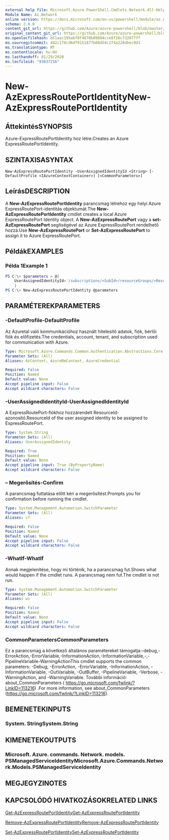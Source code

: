 ```yaml
---
external help file: Microsoft.Azure.PowerShell.Cmdlets.Network.dll-Help.xml
Module Name: Az.Network
online version: https://docs.microsoft.com/en-us/powershell/module/az.network/new-azexpressrouteportidentity
schema: 2.0.0
content_git_url: https://github.com/Azure/azure-powershell/blob/master/src/Network/Network/help/New-AzExpressRoutePortIdentity.md
original_content_git_url: https://github.com/Azure/azure-powershell/blob/master/src/Network/Network/help/New-AzExpressRoutePortIdentity.md
ms.openlocfilehash: b51aac195a6f0f4870b89894cce8f26c732077ff
ms.sourcegitcommit: 4d2c178cd6df9151877b08d54c1f4a228dbec9d1
ms.translationtype: MT
ms.contentlocale: hu-HU
ms.lasthandoff: 01/29/2020
ms.locfileid: "93837216"
---
```

# <span data-ttu-id="133b5-101">New-AzExpressRoutePortIdentity</span><span class="sxs-lookup"><span data-stu-id="133b5-101">New-AzExpressRoutePortIdentity</span></span>

## <span data-ttu-id="133b5-102">Áttekintés</span><span class="sxs-lookup"><span data-stu-id="133b5-102">SYNOPSIS</span></span>
<span data-ttu-id="133b5-103">Azure-ExpressRoutePortIdentity hoz létre.</span><span class="sxs-lookup"><span data-stu-id="133b5-103">Creates an Azure ExpressRoutePortIdentity.</span></span>

## <span data-ttu-id="133b5-104">SZINTAXISA</span><span class="sxs-lookup"><span data-stu-id="133b5-104">SYNTAX</span></span>

```
New-AzExpressRoutePortIdentity -UserAssignedIdentityId <String> [-DefaultProfile <IAzureContextContainer>] [<CommonParameters>]
```

## <span data-ttu-id="133b5-105">Leírás</span><span class="sxs-lookup"><span data-stu-id="133b5-105">DESCRIPTION</span></span>
<span data-ttu-id="133b5-106">A **New-AzExpressRoutePortIdentity** parancsmag létrehoz egy helyi Azure ExpressRoutePort-identitás objektumát.</span><span class="sxs-lookup"><span data-stu-id="133b5-106">The **New-AzExpressRoutePortIdentity** cmdlet creates a local Azure ExpressRoutePort Identity object.</span></span> <span data-ttu-id="133b5-107">A **New-AzExpressRoutePort** vagy a **set-AzExpressRoutePort** segítségével az Azure ExpressRoutePort rendelhető hozzá.</span><span class="sxs-lookup"><span data-stu-id="133b5-107">Use **New-AzExpressRoutePort** or **Set-AzExpressRoutePort** to assign it to Azure ExpressRoutePort.</span></span>

## <span data-ttu-id="133b5-108">Példák</span><span class="sxs-lookup"><span data-stu-id="133b5-108">EXAMPLES</span></span>

### <span data-ttu-id="133b5-109">Példa 1</span><span class="sxs-lookup"><span data-stu-id="133b5-109">Example 1</span></span>
```powershell
PS C:\> $parameters = @{
    UserAssignedIdentityId='/subscriptions/<SubId>/resourceGroups/<ResourceGroupName>/providers/Microsoft.ManagedIdentity/userAssignedIdentities/<IdentityName>'
    }
PS C:\> New-AzExpressRoutePortIdentity @parameters
```

## <span data-ttu-id="133b5-110">PARAMÉTEREK</span><span class="sxs-lookup"><span data-stu-id="133b5-110">PARAMETERS</span></span>

### <span data-ttu-id="133b5-111">-DefaultProfile</span><span class="sxs-lookup"><span data-stu-id="133b5-111">-DefaultProfile</span></span>
<span data-ttu-id="133b5-112">Az Azuretal való kommunikációhoz használt hitelesítő adatok, fiók, bérlői fiók és előfizetés.</span><span class="sxs-lookup"><span data-stu-id="133b5-112">The credentials, account, tenant, and subscription used for communication with Azure.</span></span>

```yaml
Type: Microsoft.Azure.Commands.Common.Authentication.Abstractions.Core.IAzureContextContainer
Parameter Sets: (All)
Aliases: AzContext, AzureRmContext, AzureCredential

Required: False
Position: Named
Default value: None
Accept pipeline input: False
Accept wildcard characters: False
```

### <span data-ttu-id="133b5-113">-UserAssignedIdentityId</span><span class="sxs-lookup"><span data-stu-id="133b5-113">-UserAssignedIdentityId</span></span>
<span data-ttu-id="133b5-114">A ExpressRoutePort-fiókhoz hozzárendelt ResourceId-azonosító.</span><span class="sxs-lookup"><span data-stu-id="133b5-114">ResourceId of the user assigned identity to be assigned to ExpressRoutePort.</span></span>

```yaml
Type: System.String
Parameter Sets: (All)
Aliases: UserAssignedIdentity

Required: True
Position: Named
Default value: None
Accept pipeline input: True (ByPropertyName)
Accept wildcard characters: False
```

### <span data-ttu-id="133b5-115">– Megerősítés</span><span class="sxs-lookup"><span data-stu-id="133b5-115">-Confirm</span></span>
<span data-ttu-id="133b5-116">A parancsmag futtatása előtt kéri a megerősítést.</span><span class="sxs-lookup"><span data-stu-id="133b5-116">Prompts you for confirmation before running the cmdlet.</span></span>

```yaml
Type: System.Management.Automation.SwitchParameter
Parameter Sets: (All)
Aliases: cf

Required: False
Position: Named
Default value: None
Accept pipeline input: False
Accept wildcard characters: False
```

### <span data-ttu-id="133b5-117">-WhatIf</span><span class="sxs-lookup"><span data-stu-id="133b5-117">-WhatIf</span></span>
<span data-ttu-id="133b5-118">Annak megjelenítése, hogy mi történik, ha a parancsmag fut.</span><span class="sxs-lookup"><span data-stu-id="133b5-118">Shows what would happen if the cmdlet runs.</span></span>
<span data-ttu-id="133b5-119">A parancsmag nem fut.</span><span class="sxs-lookup"><span data-stu-id="133b5-119">The cmdlet is not run.</span></span>

```yaml
Type: System.Management.Automation.SwitchParameter
Parameter Sets: (All)
Aliases: wi

Required: False
Position: Named
Default value: None
Accept pipeline input: False
Accept wildcard characters: False
```

### <span data-ttu-id="133b5-120">CommonParameters</span><span class="sxs-lookup"><span data-stu-id="133b5-120">CommonParameters</span></span>
<span data-ttu-id="133b5-121">Ez a parancsmag a következő általános paramétereket támogatja:-debug,-ErrorAction,-ErrorVariable,-InformationAction,-InformationVariable,-,-PipelineVariable-WarningAction</span><span class="sxs-lookup"><span data-stu-id="133b5-121">This cmdlet supports the common parameters: -Debug, -ErrorAction, -ErrorVariable, -InformationAction, -InformationVariable, -OutVariable, -OutBuffer, -PipelineVariable, -Verbose, -WarningAction, and -WarningVariable.</span></span> <span data-ttu-id="133b5-122">További információ: about_CommonParameters ( https://go.microsoft.com/fwlink/?LinkID=113216) .</span><span class="sxs-lookup"><span data-stu-id="133b5-122">For more information, see about_CommonParameters (https://go.microsoft.com/fwlink/?LinkID=113216).</span></span>

## <span data-ttu-id="133b5-123">BEMENETEK</span><span class="sxs-lookup"><span data-stu-id="133b5-123">INPUTS</span></span>

### <span data-ttu-id="133b5-124">System. String</span><span class="sxs-lookup"><span data-stu-id="133b5-124">System.String</span></span>

## <span data-ttu-id="133b5-125">KIMENETEK</span><span class="sxs-lookup"><span data-stu-id="133b5-125">OUTPUTS</span></span>

### <span data-ttu-id="133b5-126">Microsoft. Azure. commands. Network. models. PSManagedServiceIdentity</span><span class="sxs-lookup"><span data-stu-id="133b5-126">Microsoft.Azure.Commands.Network.Models.PSManagedServiceIdentity</span></span>

## <span data-ttu-id="133b5-127">MEGJEGYZI</span><span class="sxs-lookup"><span data-stu-id="133b5-127">NOTES</span></span>

## <span data-ttu-id="133b5-128">KAPCSOLÓDÓ HIVATKOZÁSOK</span><span class="sxs-lookup"><span data-stu-id="133b5-128">RELATED LINKS</span></span>
[<span data-ttu-id="133b5-129">Get-AzExpressRoutePortIdentity</span><span class="sxs-lookup"><span data-stu-id="133b5-129">Get-AzExpressRoutePortIdentity</span></span>](./Get-AzExpressRoutePortIdentity.md)

[<span data-ttu-id="133b5-130">Remove-AzExpressRoutePortIdentity</span><span class="sxs-lookup"><span data-stu-id="133b5-130">Remove-AzExpressRoutePortIdentity</span></span>](./Remove-AzExpressRoutePortIdentity.md)

[<span data-ttu-id="133b5-131">Set-AzExpressRoutePortIdentity</span><span class="sxs-lookup"><span data-stu-id="133b5-131">Set-AzExpressRoutePortIdentity</span></span>](./Set-AzExpressRoutePortIdentity.md)